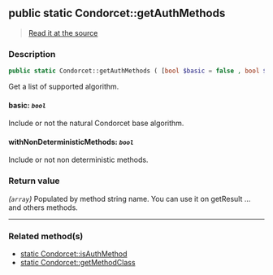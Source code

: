 ## public static Condorcet::getAuthMethods

> [Read it at the source](https://github.com/julien-boudry/Condorcet/blob/master/src/Condorcet.php#L108)

### Description    

```php
public static Condorcet::getAuthMethods ( [bool $basic = false , bool $withNonDeterministicMethods = true] ): array
```

Get a list of supported algorithm.
    

#### **basic:** *`bool`*   
Include or not the natural Condorcet base algorithm.    


#### **withNonDeterministicMethods:** *`bool`*   
Include or not non deterministic methods.    


### Return value   

*(`array`)* Populated by method string name. You can use it on getResult ... and others methods.


---------------------------------------

### Related method(s)      

* [static Condorcet::isAuthMethod](/Docs/ApiReferences/Condorcet%20Class/public%20static%20Condorcet--isAuthMethod.md)    
* [static Condorcet::getMethodClass](/Docs/ApiReferences/Condorcet%20Class/public%20static%20Condorcet--getMethodClass.md)    
